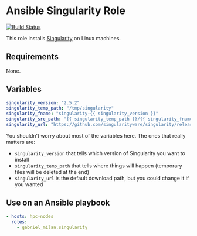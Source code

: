 # Ansible Singularity Role

[![Build Status](https://travis-ci.com/gabriel-milan/ansible-singularity-role.svg?branch=master)](https://travis-ci.com/gabriel-milan/ansible-singularity-role)

This role installs [Singularity](https://singularity.lbl.gov/) on Linux machines.

## Requirements

None.

## Variables

```yml
singularity_version: "2.5.2"
singularity_temp_path: "/tmp/singularity"
singularity_fname: "singularity-{{ singularity_version }}"
singularity_src_path: "{{ singularity_temp_path }}/{{ singularity_fname }}/"
singularity_url: "https://github.com/singularityware/singularity/releases/download/{{ singularity_version }}/{{ singularity_fname }}.tar.gz"
```

You shouldn't worry about most of the variables here. The ones that really matters are:

* `singularity_version` that tells which version of Singularity you want to install
* `singularity_temp_path` that tells where things will happen (temporary files will be deleted at the end)
* `singularity_url` is the default download path, but you could change it if you wanted

## Use on an Ansible playbook

```yml
- hosts: hpc-nodes
  roles:
    - gabriel_milan.singularity
```